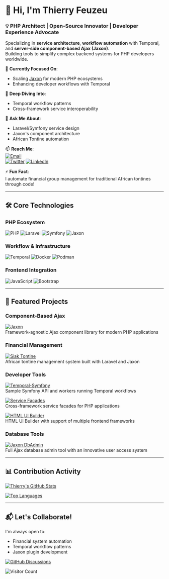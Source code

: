 # 👋 Hi, I'm Thierry Feuzeu

### 💡 PHP Architect | Open-Source Innovator | Developer Experience Advocate
Specializing in **service architecture**, **workflow automation** with Temporal, and **server-side component-based Ajax (Jaxon)**.  
Building tools to simplify complex backend systems for PHP developers worldwide.

🔭 **Currently Focused On**:  
- Scaling [Jaxon](https://github.com/jaxon-php) for modern PHP ecosystems  
- Enhancing developer workflows with Temporal  

🌱 **Deep Diving Into**:  
- Temporal workflow patterns  
- Cross-framework service interoperability  

💬 **Ask Me About**:  
- Laravel/Symfony service design  
- Jaxon's component architecture  
- African Tontine automation  

📫 **Reach Me**:  
[![Email](https://img.shields.io/badge/Email-D14836?logo=gmail)](mailto:thierry.feuzeu@gmail.com)  
[![Twitter](https://img.shields.io/badge/Twitter-1DA1F2?logo=twitter)](https://twitter.com/Ti_Aya)
[![LinkedIn](https://img.shields.io/badge/LinkedIn-0077B5?logo=linkedin)](https://www.linkedin.com/in/thierry-feuzeu/)  

⚡ **Fun Fact**:  
I automate financial group management for traditional African tontines through code!

---

## 🛠️ Core Technologies

### **PHP Ecosystem**
![PHP](https://img.shields.io/badge/PHP-777BB4?logo=php&logoColor=white)
![Laravel](https://img.shields.io/badge/Laravel-FF2D20?logo=laravel&logoColor=white)
![Symfony](https://img.shields.io/badge/Symfony-000000?logo=symfony&logoColor=white)
![Jaxon](https://img.shields.io/badge/Jaxon-Component_Ajax-8DD6F9?logo=php)

### **Workflow & Infrastructure**
![Temporal](https://img.shields.io/badge/Temporal-Durable_Workflows-5BC0EB?logo=kubernetes)
![Docker](https://img.shields.io/badge/Docker-2496ED?logo=docker&logoColor=white)
![Podman](https://img.shields.io/badge/Podman-892CA0?logo=podman&logoColor=white)

### **Frontend Integration**
![JavaScript](https://img.shields.io/badge/JavaScript-F7DF1E?logo=javascript&logoColor=black)
![Bootstrap](https://img.shields.io/badge/Bootstrap-7952B3?logo=bootstrap&logoColor=white)

---

## 🚀 Featured Projects

### **Component-Based Ajax**
[![Jaxon](https://github-readme-stats.vercel.app/api/pin/?username=jaxon-php&repo=jaxon-core&theme=radical)](https://github.com/jaxon-php/jaxon-core)  
Framework-agnostic Ajax component library for modern PHP applications

### **Financial Management**
[![Siak Tontine](https://github-readme-stats.vercel.app/api/pin/?username=lagdo&repo=tontine&theme=radical)](https://github.com/lagdo/tontine)  
African tontine management system built with Laravel and Jaxon

### **Developer Tools**
[![Temporal-Symfony](https://github-readme-stats.vercel.app/api/pin/?username=feuzeu&repo=temporal-symfony-samples&theme=radical)](https://github.com/feuzeu/temporal-symfony-samples)  
Sample Symfony API and workers running Temporal workflows

[![Service Facades](https://github-readme-stats.vercel.app/api/pin/?username=lagdo&repo=facades&theme=radical)](https://github.com/lagdo/facades)  
Cross-framework service facades for PHP applications

[![HTML UI Builder](https://github-readme-stats.vercel.app/api/pin/?username=lagdo&repo=ui-builder-mono&theme=radical)](https://github.com/lagdo/ui-builder-mono)  
HTML UI Builder with support of multiple frontend frameworks

### **Database Tools**
[![Jaxon DbAdmin](https://github-readme-stats.vercel.app/api/pin/?username=lagdo&repo=dbadmin-mono&theme=radical)](https://github.com/lagdo/dbadmin-mono)  
Full Ajax database admin tool with an innovative user access system

---

## 📊 Contribution Activity

[![Thierry's GitHub Stats](https://github-readme-stats.vercel.app/api?username=feuzeu&show_icons=true&theme=radical&hide_border=true&include_all_commits=true)](https://github.com/feuzeu)

[![Top Languages](https://github-readme-stats.vercel.app/api/top-langs/?username=feuzeu&layout=compact&theme=radical&hide_border=true&langs_count=6)](https://github.com/feuzeu)

---

## 📬 Let's Collaborate!
I'm always open to:
- Financial system automation
- Temporal workflow patterns
- Jaxon plugin development

[![GitHub Discussions](https://img.shields.io/badge/GitHub_Discussions-181717?logo=github)](https://github.com/jaxon-php/jaxon-php/discussions)

![Visitor Count](https://komarev.com/ghpvc/?username=feuzeu&color=blueviolet&style=flat)
